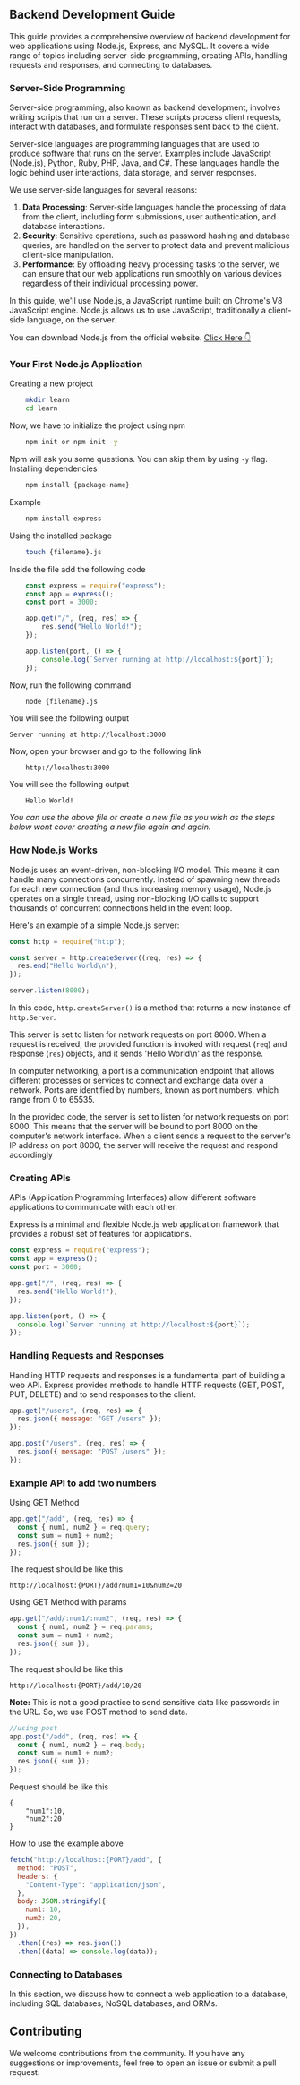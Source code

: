 ## Backend Development Guide

This guide provides a comprehensive overview of backend development for web applications using Node.js, Express, and MySQL. It covers a wide range of topics including server-side programming, creating APIs, handling requests and responses, and connecting to databases.

### Server-Side Programming

Server-side programming, also known as backend development, involves writing scripts that run on a server. These scripts process client requests, interact with databases, and formulate responses sent back to the client.

Server-side languages are programming languages that are used to produce software that runs on the server. Examples include JavaScript (Node.js), Python, Ruby, PHP, Java, and C#. These languages handle the logic behind user interactions, data storage, and server responses.

We use server-side languages for several reasons:

1. **Data Processing**: Server-side languages handle the processing of data from the client, including form submissions, user authentication, and database interactions.
2. **Security**: Sensitive operations, such as password hashing and database queries, are handled on the server to protect data and prevent malicious client-side manipulation.
3. **Performance**: By offloading heavy processing tasks to the server, we can ensure that our web applications run smoothly on various devices regardless of their individual processing power.

In this guide, we'll use Node.js, a JavaScript runtime built on Chrome's V8 JavaScript engine. Node.js allows us to use JavaScript, traditionally a client-side language, on the server.

You can download Node.js from the official website.
[Click Here 👇](https://nodejs.org/en/)

### Your First Node.js Application
Creating a new project

```bash
    mkdir learn
    cd learn
```
Now, we have to initialize the project using npm

```bash
    npm init or npm init -y
```
Npm will ask you some questions. You can skip them by using `-y` flag.
Installing dependencies

```bash
    npm install {package-name}
```
Example

```bash
    npm install express
```
Using the installed package

```bash
    touch {filename}.js
```
Inside the file add the following code

```javascript
    const express = require("express");
    const app = express();
    const port = 3000;

    app.get("/", (req, res) => {
        res.send("Hello World!");
    });

    app.listen(port, () => {
        console.log(`Server running at http://localhost:${port}`);
    });
```

Now, run the following command

```bash
    node {filename}.js
```
You will see the following output

    Server running at http://localhost:3000

Now, open your browser and go to the following link
    
        http://localhost:3000

You will see the following output
    
        Hello World!

*You can use the above file or create a new file as you wish as the steps below wont cover creating a new file again and again.*

### How Node.js Works

Node.js uses an event-driven, non-blocking I/O model. This means it can handle many connections concurrently. Instead of spawning new threads for each new connection (and thus increasing memory usage), Node.js operates on a single thread, using non-blocking I/O calls to support thousands of concurrent connections held in the event loop.

Here's an example of a simple Node.js server:

```javascript
const http = require("http");

const server = http.createServer((req, res) => {
  res.end("Hello World\n");
});

server.listen(8000);
```

In this code, `http.createServer()` is a method that returns a new instance of `http.Server`.

This server is set to listen for network requests on port 8000. When a request is received, the provided function is invoked with request (`req`) and response (`res`) objects, and it sends 'Hello World\n' as the response.

In computer networking, a port is a communication endpoint that allows different processes or services to connect and exchange data over a network. Ports are identified by numbers, known as port numbers, which range from 0 to 65535.

In the provided code, the server is set to listen for network requests on port 8000. This means that the server will be bound to port 8000 on the computer's network interface. When a client sends a request to the server's IP address on port 8000, the server will receive the request and respond accordingly

### Creating APIs

APIs (Application Programming Interfaces) allow different software applications to communicate with each other.

Express is a minimal and flexible Node.js web application framework that provides a robust set of features for applications.

```javascript
const express = require("express");
const app = express();
const port = 3000;

app.get("/", (req, res) => {
  res.send("Hello World!");
});

app.listen(port, () => {
  console.log(`Server running at http://localhost:${port}`);
});
```

### Handling Requests and Responses

Handling HTTP requests and responses is a fundamental part of building a web API. Express provides methods to handle HTTP requests (GET, POST, PUT, DELETE) and to send responses to the client.

```javascript
app.get("/users", (req, res) => {
  res.json({ message: "GET /users" });
});

app.post("/users", (req, res) => {
  res.json({ message: "POST /users" });
});
```

### Example API to add two numbers
Using GET Method
```javascript
app.get("/add", (req, res) => {
  const { num1, num2 } = req.query;
  const sum = num1 + num2;
  res.json({ sum });
});
```
The request should be like this

    http://localhost:{PORT}/add?num1=10&num2=20

Using GET Method with params

```javascript
app.get("/add/:num1/:num2", (req, res) => {
  const { num1, num2 } = req.params;
  const sum = num1 + num2;
  res.json({ sum });
});

```
The request should be like this

    http://localhost:{PORT}/add/10/20

**Note:** This is not a good practice to send sensitive data like passwords in the URL. So, we use POST method to send data.

```javascript
//using post
app.post("/add", (req, res) => {
  const { num1, num2 } = req.body;
  const sum = num1 + num2;
  res.json({ sum });
});
```

Request should be like this

    {
        "num1":10,
        "num2":20
    }

How to use the example above

```javascript
fetch("http://localhost:{PORT}/add", {
  method: "POST",
  headers: {
    "Content-Type": "application/json",
  },
  body: JSON.stringify({
    num1: 10,
    num2: 20,
  }),
})
  .then((res) => res.json())
  .then((data) => console.log(data));
```


### Connecting to Databases

In this section, we discuss how to connect a web application to a database, including SQL databases, NoSQL databases, and ORMs.

## Contributing

We welcome contributions from the community. If you have any suggestions or improvements, feel free to open an issue or submit a pull request.